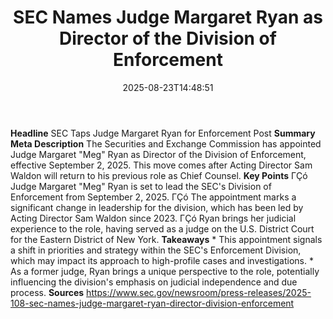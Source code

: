 ﻿---
title: "    SEC Names Judge Margaret Ryan as Director of the Division of Enforcement
"
date: "2025-08-23T14:48:51"
category: "Markets"
summary: ""
slug: "    sec names judge margaret ryan as director of the divisio"
source_urls:
  - "https://www.sec.gov/newsroom/press-releases/2025-108-sec-names-judge-margaret-ryan-director-division-enforcement"
seo:
  title: "    SEC Names Judge Margaret Ryan as Director of the Division of Enforcement
 | Hash n Hedge"
  description: ""
  keywords: ["news", "markets", "brief"]
---
**Headline** SEC Taps Judge Margaret Ryan for Enforcement Post  **Summary Meta Description** The Securities and Exchange Commission has appointed Judge Margaret "Meg" Ryan as Director of the Division of Enforcement, effective September 2, 2025. This move comes after Acting Director Sam Waldon will return to his previous role as Chief Counsel.  **Key Points**  ΓÇó Judge Margaret "Meg" Ryan is set to lead the SEC's Division of Enforcement from September 2, 2025. ΓÇó The appointment marks a significant change in leadership for the division, which has been led by Acting Director Sam Waldon since 2023. ΓÇó Ryan brings her judicial experience to the role, having served as a judge on the U.S. District Court for the Eastern District of New York.  **Takeaways**  * This appointment signals a shift in priorities and strategy within the SEC's Enforcement Division, which may impact its approach to high-profile cases and investigations. * As a former judge, Ryan brings a unique perspective to the role, potentially influencing the division's emphasis on judicial independence and due process.  **Sources** https://www.sec.gov/newsroom/press-releases/2025-108-sec-names-judge-margaret-ryan-director-division-enforcement 
